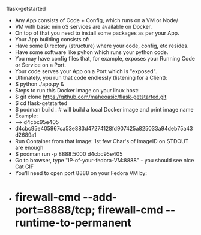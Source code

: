 flask-getstarted
- Any App consists of Code + Config, which runs on a VM or Node/
- VM with basic min oS services are available on Docker.
- On top of that you need to install some packages as per your App.
- Your App building consists of:
- Have some Directory (structure) where your code, config, etc resides.
- Have some software like pyhon which runs your python code.
- You may have config files that, for example, exposes your Running Code or Service on a Port.
- Your code serves your App on a Port which is "exposed".
- Ultimately, you run that code endlessly (listening for a Client):
- $ python ./app.py &
- Steps to run this Docker image on your linux host:
- $ git clone https://github.com/maheoasic/flask-getstarted.git
- $ cd flask-getstarted
- $ podman build .  # will build a local Docker image and print image name
- Example:
- --> d4cbc95e405
- d4cbc95e405967ca53e883d47274128fd907425a825033a94deb75a43d2689a1
- Run Container from that Image: 1st few Char's of ImageID on STDOUT are enough
- $ podman run -p 8888:5000 d4cbc95e405
- Go to browser, type "IP-of-your-fedora-VM:8888" - you should see nice Cat GIF
- You'll need to open port 8888 on your Fedora VM by:
- # firewall-cmd --add-port=8888/tcp; firewall-cmd --runtime-to-permanent
